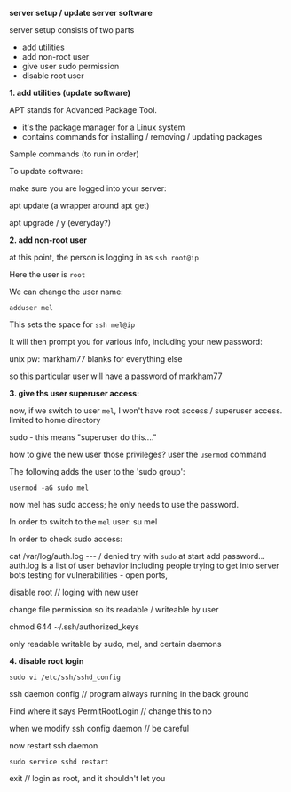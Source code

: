 __server setup / update server software__

server setup consists of two parts
- add utilities
- add non-root user
- give user sudo permission
- disable root user


__1. add utilities (update software)__

APT stands for Advanced Package Tool. 
- it's the package manager for a Linux system
- contains commands for installing / removing / updating packages
 
Sample commands (to run in order) 

To update software: 

make sure you are logged into your server:

apt update (a wrapper around apt get)

apt upgrade / y (everyday?)

__2. add non-root user__

at this point, the person is logging in as `ssh root@ip`  

Here the user is `root`

We can change the user name: 

`adduser mel`

This sets the space for `ssh mel@ip`


It will then prompt you for various info, including your new password:

unix pw: markham77
blanks for everything else

so this particular user will have a password of markham77

__3. give ths user superuser access:__

now, if we switch to user `mel`, I won't have root access / superuser access.  limited to home directory

sudo - this means "superuser do this...." 

how to give the new user those privileges? user the `usermod` command

The following adds the user to the 'sudo group': 

`usermod -aG sudo mel`

now mel has sudo access; he only needs to use the password.

In order to switch to the `mel` user: su mel

In order to check sudo access: 

cat /var/log/auth.log --- / denied
try with `sudo` at start
add password... 
auth.log is a list of user behavior
including people trying to get into server
bots testing for vulnerabilities - open ports, 

disable root // loging with new user

change file permission so its readable / writeable by user

chmod 644 ~/.ssh/authorized_keys

only readable writable by sudo, mel, and certain daemons

__4. disable root login__

`sudo vi /etc/ssh/sshd_config`

ssh daemon config // program always running in the back ground

Find where it says
PermitRootLogin // change this to no

when we modify ssh config daemon // be careful 

now restart ssh daemon

`sudo service sshd restart`

exit // login as root, and it shouldn't let you


